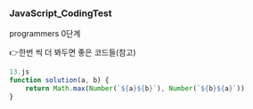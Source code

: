 ### JavaScript_CodingTest
programmers 0단계

👉한번 씩 더 봐두면 좋은 코드들(참고)
```javascript
13.js
function solution(a, b) {
    return Math.max(Number(`${a}${b}`), Number(`${b}${a}`))
}
```

